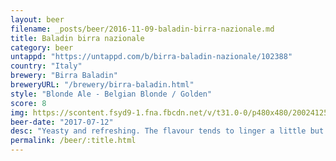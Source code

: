 ```yaml
---
layout: beer
filename: _posts/beer/2016-11-09-baladin-birra-nazionale.md
title: Baladin birra nazionale
category: beer
untappd: "https://untappd.com/b/birra-baladin-nazionale/102388"
country: "Italy"
brewery: "Birra Baladin"
breweryURL: "/brewery/birra-baladin.html"
style: "Blonde Ale - Belgian Blonde / Golden"
score: 8
img: https://scontent.fsyd9-1.fna.fbcdn.net/v/t31.0-0/p480x480/20024125_10155413263983745_2848254889207939251_o.jpg?_nc_cat=103&_nc_sid=e007fa&_nc_ohc=I790oAPRWzAAX-POyka&_nc_ht=scontent.fsyd9-1.fna&tp=6&oh=6967a34d9fd5479473666cdb355260dc&oe=5F92C1F5
beer-date: "2017-07-12"
desc: "Yeasty and refreshing. The flavour tends to linger a little but there's something to this that really elevates it. Nice amount of fizz"
permalink: /beer/:title.html
---
```

